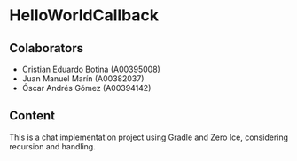# HelloWorldCallback

## Colaborators

- Cristian Eduardo Botina (A00395008)
- Juan Manuel Marín (A00382037)
- Óscar Andrés Gómez (A00394142)

## Content

This is a chat implementation project using Gradle and Zero Ice, considering recursion and handling.